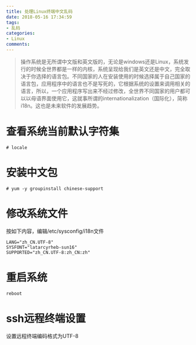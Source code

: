 ```yaml
---
title: 处理Linux终端中文乱码
date: 2018-05-16 17:34:59
tags:
- 乱码
categories:
- Linux
comments:
---
```


> 操作系统是无所谓中文版和英文版的，无论是windows还是Linux，系统发行的时候全世界都是一样的内核，系统呈现给我们是英文还是中文，完全取决于你选择的语言包。不同国家的人在安装使用的时候选择属于自己国家的语言包，应用程序中的语言也不是写死的，它根据系统的设置来调用相关的语言，所以，一个应用程序写出来不经过修改，全世界不同国家的用户都可以以母语界面使用它，这就事所谓的internationalization（国际化），简称 i18n。这也是未来软件的发展趋势。

# 查看系统当前默认字符集
```
# locale
```

# 安装中文包
```
# yum -y groupinstall chinese-support
```

# 修改系统文件
按如下内容，编辑/etc/sysconfig/i18n文件
```
LANG="zh_CN.UTF-8"
SYSFONT="latarcyrheb-sun16"
SUPPORTED="zh_CN.UTF-8:zh_CN:zh"
```

# 重启系统
```
reboot
```

# ssh远程终端设置
设置远程终端编码格式为UTF-8
